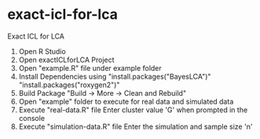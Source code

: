 # exact-icl-for-lca
Exact ICL for LCA

1. Open R Studio
2. Open exactICLforLCA Project
3. Open "example.R" file under example folder
4. Install Dependencies using 
	"install.packages("BayesLCA")"
	"install.packages("roxygen2")"
5. Build Package "Build -> More -> Clean and Rebuild"
6. Open "example" folder to execute for real data and simulated data
6. Execute "real-data.R" file 
		Enter cluster value 'G' when prompted in the console
7. Execute "simulation-data.R" file
		Enter the simulation and sample size 'n'